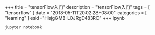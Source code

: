 +++
title = "tensorFlow入门"
description = "tensorFlow入门"
tags = [
    "tensorflow"
]
date = "2018-05-11T20:02:28+08:00"
categories = [
    "learning"
]
esid="HisjgGMB-LOJRgD483RO"
+++
ipynb

```python
jupyter notebook

```


